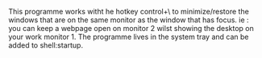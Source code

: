 This programme works witht he hotkey control+\ to minimize/restore the windows that are on the same monitor as the window that has focus.
ie : you can keep a webpage open on monitor 2 wilst showing the desktop on your work monitor 1.
The programme lives in the system tray and can be added to shell:startup. 